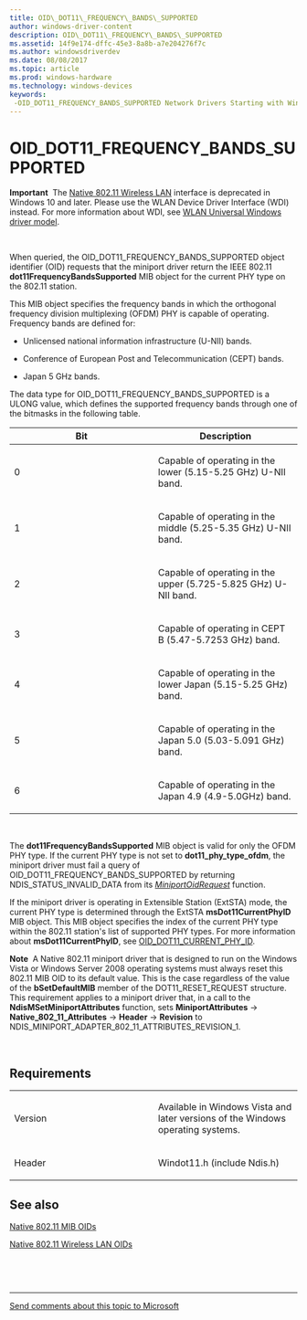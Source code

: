 ```yaml
---
title: OID\_DOT11\_FREQUENCY\_BANDS\_SUPPORTED
author: windows-driver-content
description: OID\_DOT11\_FREQUENCY\_BANDS\_SUPPORTED
ms.assetid: 14f9e174-dffc-45e3-8a8b-a7e204276f7c
ms.author: windowsdriverdev
ms.date: 08/08/2017
ms.topic: article
ms.prod: windows-hardware
ms.technology: windows-devices
keywords: 
 -OID_DOT11_FREQUENCY_BANDS_SUPPORTED Network Drivers Starting with Windows Vista
---
```


# OID\_DOT11\_FREQUENCY\_BANDS\_SUPPORTED


**Important**  The [Native 802.11 Wireless LAN](https://msdn.microsoft.com/library/windows/hardware/ff560690) interface is deprecated in Windows 10 and later. Please use the WLAN Device Driver Interface (WDI) instead. For more information about WDI, see [WLAN Universal Windows driver model](https://msdn.microsoft.com/library/windows/hardware/dn897672).

 

When queried, the OID\_DOT11\_FREQUENCY\_BANDS\_SUPPORTED object identifier (OID) requests that the miniport driver return the IEEE 802.11 **dot11FrequencyBandsSupported** MIB object for the current PHY type on the 802.11 station.

This MIB object specifies the frequency bands in which the orthogonal frequency division multiplexing (OFDM) PHY is capable of operating. Frequency bands are defined for:

-   Unlicensed national information infrastructure (U-NII) bands.

-   Conference of European Post and Telecommunication (CEPT) bands.

-   Japan 5 GHz bands.

The data type for OID\_DOT11\_FREQUENCY\_BANDS\_SUPPORTED is a ULONG value, which defines the supported frequency bands through one of the bitmasks in the following table.

<table>
<colgroup>
<col width="50%" />
<col width="50%" />
</colgroup>
<thead>
<tr class="header">
<th>Bit</th>
<th>Description</th>
</tr>
</thead>
<tbody>
<tr class="odd">
<td><p>0</p></td>
<td><p>Capable of operating in the lower (5.15-5.25 GHz) U-NII band.</p></td>
</tr>
<tr class="even">
<td><p>1</p></td>
<td><p>Capable of operating in the middle (5.25-5.35 GHz) U-NII band.</p></td>
</tr>
<tr class="odd">
<td><p>2</p></td>
<td><p>Capable of operating in the upper (5.725-5.825 GHz) U-NII band.</p></td>
</tr>
<tr class="even">
<td><p>3</p></td>
<td><p>Capable of operating in CEPT B (5.47-5.7253 GHz) band.</p></td>
</tr>
<tr class="odd">
<td><p>4</p></td>
<td><p>Capable of operating in the lower Japan (5.15-5.25 GHz) band.</p></td>
</tr>
<tr class="even">
<td><p>5</p></td>
<td><p>Capable of operating in the Japan 5.0 (5.03-5.091 GHz) band.</p></td>
</tr>
<tr class="odd">
<td><p>6</p></td>
<td><p>Capable of operating in the Japan 4.9 (4.9-5.0GHz) band.</p></td>
</tr>
</tbody>
</table>

 

The **dot11FrequencyBandsSupported** MIB object is valid for only the OFDM PHY type. If the current PHY type is not set to **dot11\_phy\_type\_ofdm**, the miniport driver must fail a query of OID\_DOT11\_FREQUENCY\_BANDS\_SUPPORTED by returning NDIS\_STATUS\_INVALID\_DATA from its [*MiniportOidRequest*](https://msdn.microsoft.com/library/windows/hardware/ff559416) function.

If the miniport driver is operating in Extensible Station (ExtSTA) mode, the current PHY type is determined through the ExtSTA **msDot11CurrentPhyID** MIB object. This MIB object specifies the index of the current PHY type within the 802.11 station's list of supported PHY types. For more information about **msDot11CurrentPhyID**, see [OID\_DOT11\_CURRENT\_PHY\_ID](oid-dot11-current-phy-id.md).

**Note**  A Native 802.11 miniport driver that is designed to run on the Windows Vista or Windows Server 2008 operating systems must always reset this 802.11 MIB OID to its default value. This is the case regardless of the value of the **bSetDefaultMIB** member of the DOT11\_RESET\_REQUEST structure. This requirement applies to a miniport driver that, in a call to the **NdisMSetMiniportAttributes** function, sets **MiniportAttributes** -&gt; **Native\_802\_11\_Attributes** -&gt; **Header** -&gt; **Revision** to NDIS\_MINIPORT\_ADAPTER\_802\_11\_ATTRIBUTES\_REVISION\_1.

 

Requirements
------------

<table>
<colgroup>
<col width="50%" />
<col width="50%" />
</colgroup>
<tbody>
<tr class="odd">
<td><p>Version</p></td>
<td><p>Available in Windows Vista and later versions of the Windows operating systems.</p></td>
</tr>
<tr class="even">
<td><p>Header</p></td>
<td>Windot11.h (include Ndis.h)</td>
</tr>
</tbody>
</table>

## See also


[Native 802.11 MIB OIDs](https://msdn.microsoft.com/library/windows/hardware/ff560645)

[Native 802.11 Wireless LAN OIDs](https://msdn.microsoft.com/library/windows/hardware/ff560691)

 

 


--------------------
[Send comments about this topic to Microsoft](mailto:wsddocfb@microsoft.com?subject=Documentation%20feedback%20%5Bnetvista\netvista%5D:%20OID_DOT11_FREQUENCY_BANDS_SUPPORTED%20%20RELEASE:%20%288/8/2017%29&body=%0A%0APRIVACY%20STATEMENT%0A%0AWe%20use%20your%20feedback%20to%20improve%20the%20documentation.%20We%20don't%20use%20your%20email%20address%20for%20any%20other%20purpose,%20and%20we'll%20remove%20your%20email%20address%20from%20our%20system%20after%20the%20issue%20that%20you're%20reporting%20is%20fixed.%20While%20we're%20working%20to%20fix%20this%20issue,%20we%20might%20send%20you%20an%20email%20message%20to%20ask%20for%20more%20info.%20Later,%20we%20might%20also%20send%20you%20an%20email%20message%20to%20let%20you%20know%20that%20we've%20addressed%20your%20feedback.%0A%0AFor%20more%20info%20about%20Microsoft's%20privacy%20policy,%20see%20http://privacy.microsoft.com/default.aspx. "Send comments about this topic to Microsoft")


